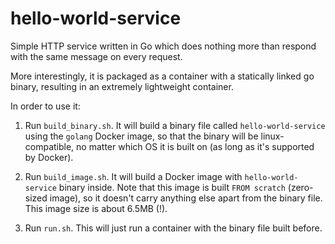 # hello-world-service

Simple HTTP service written in Go which does nothing more than respond with the same message on every request. 

More interestingly, it is packaged as a container with a statically linked go binary, resulting in an extremely lightweight container.

In order to use it:

1. Run `build_binary.sh`. It will build a binary file called `hello-world-service` using the `golang` Docker image, so that the binary will be linux-compatible, no matter which OS it is built on (as long as it's supported by Docker).

2. Run `build_image.sh`. It will build a Docker image with `hello-world-service` binary inside. Note that this image is built `FROM scratch` (zero-sized image), so it doesn't carry anything else apart from the binary file. This image size is about 6.5MB (!).

3. Run `run.sh`. This will just run a container with the binary file built before.
